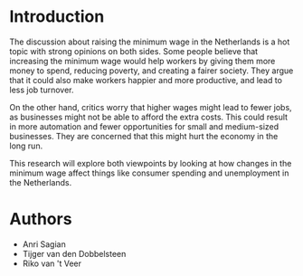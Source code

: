 # Introduction

The discussion about raising the minimum wage in the Netherlands is a hot topic with strong opinions on both sides. Some people believe that increasing the minimum wage would help workers by giving them more money to spend, reducing poverty, and creating a fairer society. They argue that it could also make workers happier and more productive, and lead to less job turnover.

On the other hand, critics worry that higher wages might lead to fewer jobs, as businesses might not be able to afford the extra costs. This could result in more automation and fewer opportunities for small and medium-sized businesses. They are concerned that this might hurt the economy in the long run.

This research will explore both viewpoints by looking at how changes in the minimum wage affect things like consumer spending and unemployment in the Netherlands.

# Authors
- Anri Sagian
- Tijger van den Dobbelsteen
- Riko van 't Veer